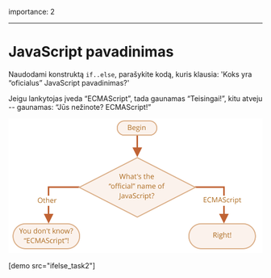 importance: 2

---

# JavaScript pavadinimas

Naudodami konstruktą `if..else`, parašykite kodą, kuris klausia: 'Koks yra “oficialus” JavaScript pavadinimas?'

Jeigu lankytojas įveda “ECMAScript”, tada gaunamas “Teisingai!”, kitu atveju -- gaunamas: “Jūs nežinote? ECMAScript!”

![](ifelse_task2.svg)

[demo src="ifelse_task2"]

